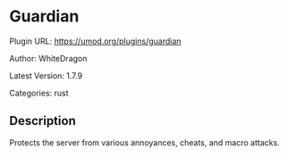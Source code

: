 # Guardian

Plugin URL: https://umod.org/plugins/guardian

Author: WhiteDragon

Latest Version: 1.7.9

Categories: rust

## Description

Protects the server from various annoyances, cheats, and macro attacks.
